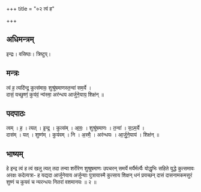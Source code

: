 +++
title = "०२ त्वं ह"

+++
## अधिमन्त्रम्
इन्द्रः। वसिष्ठः। त्रिष्टुप्।

## मन्त्रः
त्वं ह॒ त्यदि॑न्द्र॒ कुत्स॑मावः॒ शुश्रू॑षमाणस्त॒न्वा॑ सम॒र्ये ।  
दासं॒ यच्छुष्णं॒ कुय॑वं॒ न्य॑स्मा॒ अर॑न्धय आर्जुने॒याय॒ शिक्ष॑न् ॥

## पदपाठः
त्वम् । ह॒ । त्यत् । इ॒न्द्र॒ । कुत्स॑म् । आ॒वः॒ । शुश्रू॑षमाणः । त॒न्वा॑ । स॒ऽम॒र्ये ।  
दास॑म् । यत् । शुष्ण॑म् । कुय॑वम् । नि । अ॒स्मै॒ । अर॑न्धयः । आ॒र्जु॒ने॒याय॑ । शिक्ष॑न् ॥

## भाष्यम्
हे इन्द्र त्वं ह त्वं खलु त्यत् तदा तन्वा शरीरेण शुश्रूषमाणः उपचरन् समर्ये मर्यैर्मर्त्यैः योद्धृभिः सहिते युद्धे कुत्समावः अरक्षः कदेत्यत्रा- ह यद्यदा आर्जुनेयाय अर्जुन्याः पुत्रायास्मै कुत्साय शिक्षन् धनं प्रयच्छन् दासं दासनामकमसुरं शुष्णं च कुयवं च न्यरन्धयः नितरां वशमानयः ॥ २ ॥
